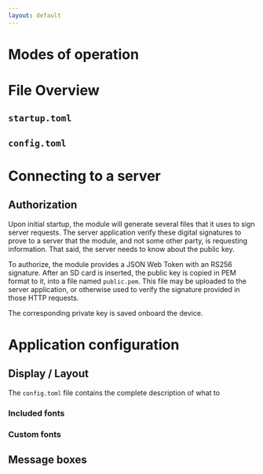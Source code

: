 ```yaml
---
layout: default
---
```


# Modes of operation

# File Overview

## `startup.toml`

## `config.toml`

# Connecting to a server

## Authorization

Upon initial startup, the module will generate several files that it uses to 
sign server requests. The server application verify these digital signatures to 
prove to a server that the module, and not some other party, is requesting
information. That said, the server needs to know about the public key.

To authorize, the module provides a JSON Web Token with an RS256 signature. After
an SD card is inserted, the public key is copied in PEM format to it, into a 
file named `public.pem`. This file may be uploaded to the server application, or
otherwise used to verify the signature provided in those HTTP requests.

The corresponding private key is saved onboard the device.

# Application configuration

## Display / Layout

The `config.toml` file contains the complete description of what to 

### Included fonts

### Custom fonts

## Message boxes